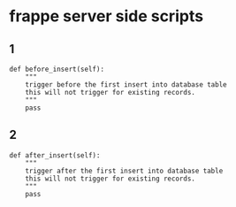 # frappe server side scripts
## 1

    def before_insert(self):
        """
        trigger before the first insert into database table
        this will not trigger for existing records.
        """
        pass
 ## 2
    
    def after_insert(self):
        """
        trigger after the first insert into database table
        this will not trigger for existing records.
        """
        pass
